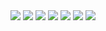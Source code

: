 <img src="1.png" />
<img src="2.png" />
<img src="3.png" />
<img src="4.png" />
<img src="5.png" />
<img src="6.png" />
<img src="7.png" />
